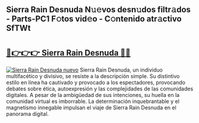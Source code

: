 ## Sierra Rain Desnuda N𝚞𝚎vos desn𝚞dos filtr𝚊dos - Parts-PC1 F𝚘tos vid𝚎o - C𝚘ntenido atr𝚊ctivo SfTWt

# <h2><a href="http://mbbudg.tromn.icu/?c=Sierra+Rain+Desnuda">🔗👉👉👉 Sierra Rain Desnuda 🔗🔗</a></h2>

[![Sierra Rain Desnuda nuevo](https://i.imgur.com/pEAQMta.gif)](http://mbbudg.tromn.icu/?c=Sierra+Rain+Desnuda)
Sierra Rain Desnuda, un individuo multifacético y divisivo, se resiste a la descripción simple. Su distintivo estilo en línea ha cautivado y provocado a los espectadores, provocando debates sobre ética, autoexpresión y las complejidades de las comunidades digitales. A pesar de la ambigüedad de sus intenciones, su huella en la comunidad virtual es imborrable. La determinación inquebrantable y el magnetismo innegable impulsan el viaje de Sierra Rain Desnuda en el panorama digital.

